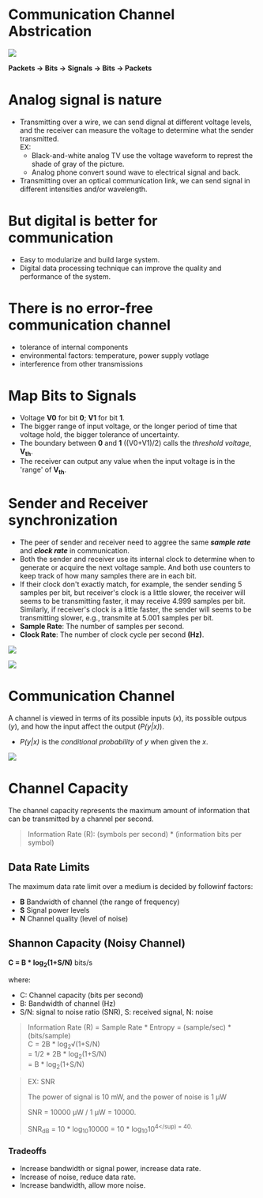 # Communication Channel Abstrication
![](/fig/digi-comm-2.png)

__Packets -> Bits -> Signals -> Bits -> Packets__

# Analog signal is nature
- Transmitting over a wire, we can send dignal at different voltage levels, and the receiver can measure the voltage to determine what the sender transmitted. <br> EX:
    - Black-and-white analog TV use the voltage waveform to represt the shade of gray of the picture.
    - Analog phone convert sound wave to electrical signal and back.
- Transmitting over an optical communication link, we can send signal in different intensities and/or wavelength.

# But digital is better for communication
- Easy to modularize and build large system.
- Digital data processing technique can improve the quality and performance of the system.

# There is no error-free communication channel
- tolerance of internal components
- environmental factors: temperature, power supply votlage
- interference from other transmissions

# Map Bits to Signals
- Voltage __V0__ for bit __0__; __V1__ for bit __1__.
- The bigger range of input voltage, or the longer period of time that voltage hold, the bigger tolerance of uncertainty.
- The boundary between __0__ and __1__ ((V0+V1)/2) calls the _threshold voltage_, __V<sub>th</sub>__.
- The receiver can output any value when the input voltage is in the 'range' of __V<sub>th</sub>__.

# Sender and Receiver synchronization
- The peer of sender and receiver need to aggree the same ___sample rate___ and ___clock rate___ in communication.
- Both the sender and receiver use its internal clock to determine when to generate or acquire the next voltage sample. And both use counters to keep track of how many samples there are in each bit. <br>
- If their clock don't exactly match, for example, the sender sending 5 samples per bit, but receiver's clock is a little slower, the receiver will seems to be transmitting faster, it may receive 4.999 samples per bit. Similarly, if receiver's clock is a little faster, the sender will seems to be transmitting slower, e.g., transmite at 5.001 samples per bit.
- __Sample Rate__: The number of samples per second.
- __Clock Rate__: The number of clock cycle per second __(Hz)__.
   
![](fig/sample-interval.png)

![](fig/transmit-samples.png)

# Communication Channel
A channel is viewed in terms of its possible inputs (_x_), its possible outpus (_y_), and how the input affect the output (_P(y|x)_).
- _P(y|x)_ is the _conditional probability_ of _y_ when given the _x_.

![](fig/DMChannel.png)

# Channel Capacity
The channel capacity represents the maximum amount of information that can be transmitted by a channel per second.
> Information Rate (R): (symbols per second) * (information bits per symbol)

## Data Rate Limits
The maximum data rate limit over a medium is decided by followinf factors:
- __B__ Bandwidth of channel (the range of frequency)
- __S__ Signal power levels 
- __N__ Channel quality (level of noise)

## Shannon Capacity (Noisy Channel)
__C = B * log<sub>2</sub>(1+S/N)__ bits/s

where:
- C: Channel capacity (bits per second)
- B: Bandwidth of channel (Hz)
- S/N: signal to noise ratio (SNR), S: received signal, N: noise

> Information Rate (R) = Sample Rate * Entropy = (sample/sec) * (bits/sample) <br>
> C = 2B * log<sub>2</sub>&radic;(1+S/N) <br>
> = 1/2 * 2B * log<sub>2</sub>(1+S/N) <br>
> = B * log<sub>2</sub>(1+S/N)

> EX: SNR
>
> The power of signal is 10 mW, and the power of noise is 1 &mu;W
>
> SNR = 10000 &mu;W / 1 &mu;W = 10000.
>
> SNR<sub>dB</sub> = 10 * log<sub>10</sub>10000 = 10 * log<sub>10</sub>10<sup>4</sup) = 40.

### Tradeoffs
- Increase bandwidth or signal power, increase data rate.
- Increase of noise, reduce data rate.
- Increase bandwidth, allow more noise.

